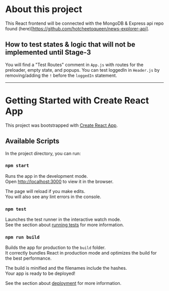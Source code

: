 # About this project

This React frontend will be connected with the MongoDB & Express api repo found (here)[https://github.com/hotcheetoqueen/news-explorer-api].

## How to test states & logic that will not be implemented until Stage-3
You will find a "Test Routes" comment in `App.js` with routes for the preloader, empty state, and popups.
You can test loggedIn in `Header.js` by removing/adding the `!` before the `loggedIn` statement.



--------------------------------------------------------------------------------------------------------------

# Getting Started with Create React App

This project was bootstrapped with [Create React App](https://github.com/facebook/create-react-app).

## Available Scripts

In the project directory, you can run:

### `npm start`

Runs the app in the development mode.\
Open [http://localhost:3000](http://localhost:3000) to view it in the browser.

The page will reload if you make edits.\
You will also see any lint errors in the console.

### `npm test`

Launches the test runner in the interactive watch mode.\
See the section about [running tests](https://facebook.github.io/create-react-app/docs/running-tests) for more information.

### `npm run build`

Builds the app for production to the `build` folder.\
It correctly bundles React in production mode and optimizes the build for the best performance.

The build is minified and the filenames include the hashes.\
Your app is ready to be deployed!

See the section about [deployment](https://facebook.github.io/create-react-app/docs/deployment) for more information.